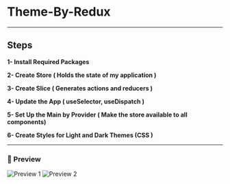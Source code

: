 # Theme-By-Redux

---

## Steps

**1- Install Required Packages**              

**2- Create Store                             ( Holds the state of my application         )**

**3- Create Slice                             ( Generates actions and reducers            )**

**4- Update the App                           ( useSelector, useDispatch                  )**

**5- Set Up the Main by Provider              ( Make the store available to all components)**

**6- Create Styles for Light and Dark Themes  (CSS                                        )**

---

### 📸 Preview  
![Preview 1](https://drive.google.com/uc?export=view&id=1yUzMNhDZ0h_dMEdtXnpwQAIoCsBtcvae)
![Preview 2](https://drive.google.com/uc?export=view&id=1KxjavbljHVMLOlEWZWMb63dggAindAIG)
